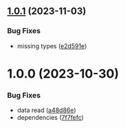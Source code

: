 ## [1.0.1](https://github.com/mloetkemann/a8-bible-reference/compare/v1.0.0...v1.0.1) (2023-11-03)


### Bug Fixes

* missing types ([e2d591e](https://github.com/mloetkemann/a8-bible-reference/commit/e2d591eb117775536e6e5ea58f15c233189205d4))

# 1.0.0 (2023-10-30)


### Bug Fixes

* data read ([a48d86e](https://github.com/mloetkemann/a8-bible-reference/commit/a48d86ee938643f8d646f12d9aee4ecc3a21bf41))
* dependencies ([7f7fefc](https://github.com/mloetkemann/a8-bible-reference/commit/7f7fefc2ac1f0bbbc37756ba516b795a8ba225e6))
